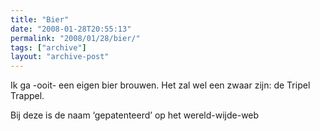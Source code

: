 ```yaml
---
title: "Bier"
date: "2008-01-28T20:55:13"
permalink: "2008/01/28/bier/"
tags: ["archive"]
layout: "archive-post"
---
```

Ik ga -ooit- een eigen bier brouwen. Het zal wel een zwaar zijn: de Tripel Trappel.

Bij deze is de naam ‘gepatenteerd’ op het wereld-wijde-web
